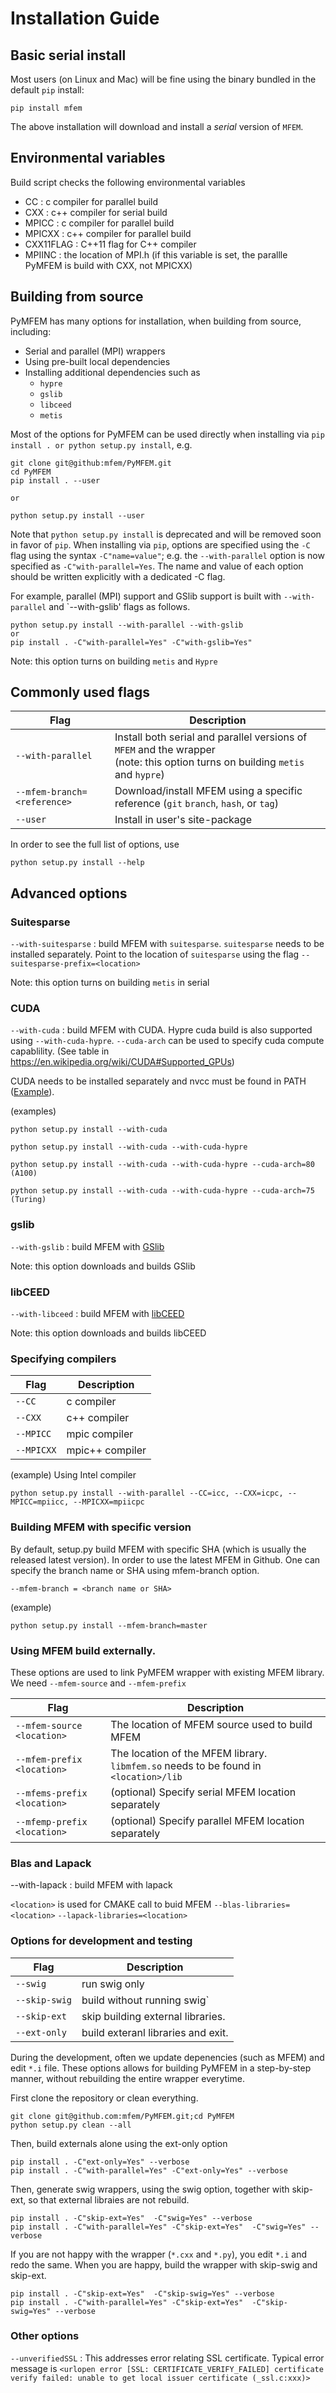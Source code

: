 # Installation Guide

## Basic serial install

Most users (on Linux and Mac) will be fine using the binary bundled in the default `pip` install:

```shell
pip install mfem
```
The above installation will download and install a *serial* version of `MFEM`.

##  Environmental variables
Build script checks the following environmental variables
- CC : c compiler for parallel build
- CXX : c++ compiler for serial build
- MPICC : c compiler for parallel build
- MPICXX : c++ compiler for parallel build
- CXX11FLAG : C++11 flag for C++ compiler
- MPIINC : the location of MPI.h (if this variable is set, the parallle PyMFEM is build with CXX, not MPICXX)


##  Building from source
PyMFEM has many options for installation, when building from source, including:
 - Serial and parallel (MPI) wrappers
 - Using pre-built local dependencies
 - Installing additional dependencies such as
   - `hypre`
   - `gslib`
   - `libceed`
   - `metis`

Most of the options for PyMFEM can be used directly when installing via `pip install . or python setup.py install`, e.g.
```shell
git clone git@github:mfem/PyMFEM.git
cd PyMFEM
pip install . --user

or

python setup.py install --user
```

Note that `python setup.py install` is deprecated and will be removed soon in favor of `pip`.
When installing via `pip`, options are specified using the `-C` flag using the syntax `-C"name=value"`; e.g. the `--with-parallel` option is now specified as `-C"with-parallel=Yes`.
The name and value of each option should be written explicitly with a dedicated -C flag.

For example, parallel (MPI) support and GSlib support is built with  `--with-parallel`
and `--with-gslib' flags as follows.

```shell
python setup.py install --with-parallel --with-gslib
or
pip install . -C"with-parallel=Yes" -C"with-gslib=Yes"
```

Note: this option turns on building `metis` and `Hypre`

## Commonly used flags

| Flag | Description |
|------|-------------|
| `--with-parallel` | Install both serial and parallel versions of `MFEM` and the wrapper<br>(note: this option turns on building `metis` and `hypre`) |
| `--mfem-branch=<reference>` | Download/install MFEM using a specific reference (`git` `branch`, `hash`, or `tag`) |
| `--user` | Install in user's site-package |

In order to see the full list of options, use

```shell
python setup.py install --help
```

## Advanced options

### Suitesparse
`--with-suitesparse` : build MFEM with `suitesparse`. `suitesparse` needs to be installed separately.
Point to the location of `suitesparse` using the flag `--suitesparse-prefix=<location>`

Note: this option turns on building `metis` in serial

### CUDA
`--with-cuda` : build MFEM with CUDA. Hypre cuda build is also supported using
`--with-cuda-hypre`. `--cuda-arch` can be used to specify cuda compute capablility.
(See table in https://en.wikipedia.org/wiki/CUDA#Supported_GPUs)

CUDA needs to be installed separately and nvcc must be found in PATH ([Example](https://github.com/mfem/PyMFEM/blob/e1466a6a/.github/workflows/build-and-test-callable.yml#L111-L122)).

(examples)
```shell
python setup.py install --with-cuda

python setup.py install --with-cuda --with-cuda-hypre

python setup.py install --with-cuda --with-cuda-hypre --cuda-arch=80 (A100)

python setup.py install --with-cuda --with-cuda-hypre --cuda-arch=75 (Turing)
```

### gslib
`--with-gslib` : build MFEM with [GSlib](https://github.com/Nek5000/gslib)

Note: this option downloads and builds GSlib

### libCEED
`--with-libceed` : build MFEM with [libCEED](https://github.com/CEED/libCEED)

Note: this option downloads and builds libCEED

### Specifying compilers
| Flag | Description |
|------|--------|
| `--CC` | c compiler |
| `--CXX` | c++ compiler |
| `--MPICC` | mpic compiler |
| `--MPICXX` | mpic++ compiler |

(example)
Using Intel compiler
```shell
python setup.py install --with-parallel --CC=icc, --CXX=icpc, --MPICC=mpiicc, --MPICXX=mpiicpc
```

### Building MFEM with specific version
By default, setup.py build MFEM with specific SHA (which is usually the released latest version).
In order to use the latest MFEM in Github. One can specify the branch name or SHA using mfem-branch
option.

`--mfem-branch = <branch name or SHA>`

(example)
```shell
python setup.py install --mfem-branch=master
```

### Using MFEM build externally.
These options are used to link PyMFEM wrapper with existing MFEM library. We need `--mfem-source`
and `--mfem-prefix`

| Flag                       | Description                                                       |
|----------------------------|-------------------------------------------------------------------|
| `--mfem-source <location>` | The location of MFEM source used to build MFEM |
| `--mfem-prefix <location>` | The location of the MFEM library. `libmfem.so` needs to be found in `<location>/lib` |
| `--mfems-prefix <location>`| (optional) Specify serial MFEM location separately |
| `--mfemp-prefix <location>`| (optional) Specify parallel MFEM location separately |


### Blas and Lapack
--with-lapack : build MFEM with lapack

`<location>` is used for CMAKE call to buid MFEM
`--blas-libraries=<location>`
`--lapack-libraries=<location>`

### Options for development and testing
| Flag | Description |
|------|--------|
| `--swig` | run swig only |
| `--skip-swig` | build without running swig` |
| `--skip-ext` | skip building external libraries.|
| `--ext-only` | build exteranl libraries and exit.|

During the development, often we update depenencies (such as MFEM) and edit `*.i` file.
These options allows for building PyMFEM in a step-by-step manner, without rebuilding
the entire wrapper everytime.

First clone the repository or clean everything.

```shell
git clone git@github.com:mfem/PyMFEM.git;cd PyMFEM
python setup.py clean --all
```

Then, build externals alone using the ext-only option
```shell
pip install . -C"ext-only=Yes" --verbose
pip install . -C"with-parallel=Yes" -C"ext-only=Yes" --verbose
```

Then, generate swig wrappers, using the swig option, together with skip-ext, so that
external libraies are not rebuild.
```shell
pip install . -C"skip-ext=Yes"  -C"swig=Yes" --verbose
pip install . -C"with-parallel=Yes" -C"skip-ext=Yes"  -C"swig=Yes" --verbose
```

If you are not happy with the wrapper (`*.cxx` and `*.py`), you edit `*.i` and redo
the same. When you are happy, build the wrapper with skip-swig and skip-ext.

```shell
pip install . -C"skip-ext=Yes"  -C"skip-swig=Yes" --verbose
pip install . -C"with-parallel=Yes" -C"skip-ext=Yes"  -C"skip-swig=Yes" --verbose
```

### Other options
`--unverifiedSSL` :
   This addresses error relating SSL certificate. Typical error message is
   `<urlopen error [SSL: CERTIFICATE_VERIFY_FAILED] certificate verify failed: unable to get local issuer certificate (_ssl.c:xxx)>`
